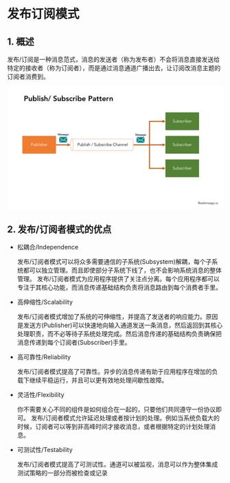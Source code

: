 # 发布订阅模式
## 1. 概述
发布/订阅是一种消息范式，消息的发送者（称为发布者）不会将消息直接发送给特定的接收者（称为订阅者），而是通过消息通道广播出去，让订阅改消息主题的订阅者消费到。

![img.png](img/subpub.png)

## 2. 发布/订阅者模式的优点

- 松耦合/Independence
  
    发布/订阅者模式可以将众多需要通信的子系统(Subsystem)解耦，每个子系统都可以独立管理。而且即使部分子系统下线了，也不会影响系统消息的整体管理。
    发布/订阅者模式为应用程序提供了关注点分离。每个应用程序都可以专注于其核心功能，而消息传递基础结构负责将消息路由到每个消费者手里。

- 高伸缩性/Scalability
  
    发布/订阅者模式增加了系统的可伸缩性，并提高了发送者的响应能力。原因是发送方(Publisher)可以快速地向输入通道发送一条消息，然后返回到其核心处理职责，而不必等待子系统处理完成。然后消息传递的基础结构负责确保把消息传递到每个订阅者(Subscriber)手里。

- 高可靠性/Reliability
  
    发布/订阅者模式提高了可靠性。异步的消息传递有助于应用程序在增加的负载下继续平稳运行，并且可以更有效地处理间歇性故障。

- 灵活性/Flexibility
  
    你不需要关心不同的组件是如何组合在一起的，只要他们共同遵守一份协议即可。
    发布/订阅者模式允许延迟处理或者按计划的处理。例如当系统负载大的时候，订阅者可以等到非高峰时间才接收消息，或者根据特定的计划处理消息。

- 可测试性/Testability
  
    发布/订阅者模式提高了可测试性。通道可以被监视，消息可以作为整体集成测试策略的一部分而被检查或记录

